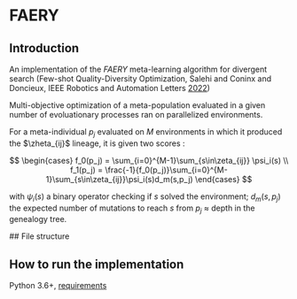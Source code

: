 # FAERY

## Introduction

An implementation of the *FAERY* meta-learning algorithm for divergent search (Few-shot Quality-Diversity Optimization, Salehi and Coninx and Doncieux, IEEE Robotics and Automation Letters [2022](https://ieeexplore.ieee.org/abstract/document/9705622))

Multi-objective optimization of a meta-population evaluated in a given number of evoluationary processes ran on parallelized environments.

For a meta-individual $p_j$ evaluated on $M$ environments in which it produced the $\zheta_{ij}$ lineage, it is given two scores :

$$
\begin{cases}
f_0(p_j) = \sum_{i=0}^{M-1}\sum_{s\in\zeta_{ij}} \psi_i(s) \\
f_1(p_j) = \frac{-1}{f_0(p_j)}\sum_{i=0}^{M-1}\sum_{s\in\zeta_{ij}}\psi_i(s)d_m(s,p_j)
\end{cases}
$$

with $\psi_i(s)$ a binary operator checking if $s$ solved the environment; $d_m(s, p_j)$ the expected number of mutations to reach $s$ from $p_j$ $\approx$ depth in the genealogy tree.

## File structure



## How to run the implementation

Python 3.6+, [requirements](./requirements.txt)



